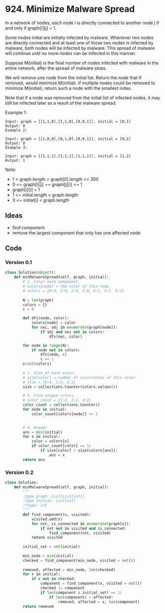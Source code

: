 # 924. Minimize Malware Spread

In a network of nodes, each node i is directly connected to another node j if and only if graph[i][j] = 1.

Some nodes initial are initially infected by malware.  Whenever two nodes are directly connected and at least one of those two nodes is infected by malware, both nodes will be infected by malware.  This spread of malware will continue until no more nodes can be infected in this manner.

Suppose M(initial) is the final number of nodes infected with malware in the entire network, after the spread of malware stops.

We will remove one node from the initial list.  Return the node that if removed, would minimize M(initial).  If multiple nodes could be removed to minimize M(initial), return such a node with the smallest index.

Note that if a node was removed from the initial list of infected nodes, it may still be infected later as a result of the malware spread.

 

Example 1:

```
Input: graph = [[1,1,0],[1,1,0],[0,0,1]], initial = [0,1]
Output: 0
Example 2:

Input: graph = [[1,0,0],[0,1,0],[0,0,1]], initial = [0,2]
Output: 0
Example 3:

Input: graph = [[1,1,1],[1,1,1],[1,1,1]], initial = [1,2]
Output: 1
```

Note:

* 1 < graph.length = graph[0].length <= 300
* 0 <= graph[i][j] == graph[j][i] <= 1
* graph[i][i] = 1
* 1 <= initial.length < graph.length
* 0 <= initial[i] < graph.length


##  Ideas 

* find component 
* remove the largest component that only has one affected node

## Code 

### Version 0.1

``` python
class Solution(object):
    def minMalwareSpread(self, graph, initial):
        # 1. Color each component.
        # colors[node] = the color of this node.
        # colors = {0:0, 1:0, 2:0, 3:0, 4:1, 5:1, 6:2}
        
        N = len(graph)
        colors = {}
        c = 0

        def dfs(node, color):
            colors[node] = color
            for nei, adj in enumerate(graph[node]):
                if adj and nei not in colors:
                    dfs(nei, color)

        for node in range(N):
            if node not in colors:
                dfs(node, c)
                c += 1
        print(colors)
        
        # 2. Size of each color.
        # size[color] = number of occurrences of this color.
        # size = {0:4, 1:2, 2:1}
        size = collections.Counter(colors.values())

        # 3. Find unique colors.
        # color_count = {1:2, 2:2, 4:1}
        color_count = collections.Counter()
        for node in initial:
            color_count[colors[node]] += 1

            
        # 4. Answer
        ans = min(initial) 
        for x in initial:
            color = colors[x]
            if color_count[color] == 1:
                if size[color] > size[colors[ans]]:
                    ans = x
        return ans   
```

### Version 0.2

``` python
class Solution:
    def minMalwareSpread(self, graph, initial):
        """
        :type graph: List[List[int]]
        :type initial: List[int]
        :rtype: int
        """
        def find_component(x, visited):
            visited.add(x)
            for nxt, is_connected in enumerate(graph[x]):
                if nxt not in visited and is_connected:
                    find_component(nxt, visited)
            return visited
        
        initial_set = set(initial)
        
        min_node = min(initial)
        checked = find_component(min_node, visited = set())
        
        removed, affected = min_node, len(checked) 
        for x in initial:
            if x not in checked:
                component = find_component(x, visited = set())
                checked |= component
                if len(component & initial_set) == 1:
                    if len(component) > affected:
                        removed, affected = x, len(component)
        return removed 
                
```